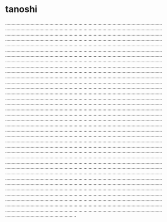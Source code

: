 # tanoshi

........................................................................................................................................................................................................................................................................................................................................................................................................................................................................................................................................................................................................................................................................................................................................................................................................................................................................................................................................................................................................................................................................................................................................................................................................................................................................................................................................................................................................................................................................................................................................................................................................................................................................................................................................................................................................................................................................................................................................................................................................................................................................................................................................................................................................................................................................................................................................................................................................................................................................................................................................................................................................................................................................................................................................................................................................................................................................................................................................................................................................................................................................................................................................................................................................................................................................................................................................................................................................................................................................................................................................................................................................................................................................................................................................................................................................................................................................................................................................................................................................................................................................................................................................................................................................................................................................................................................................................................................................................................................................................................................................................................................................................................................................................................